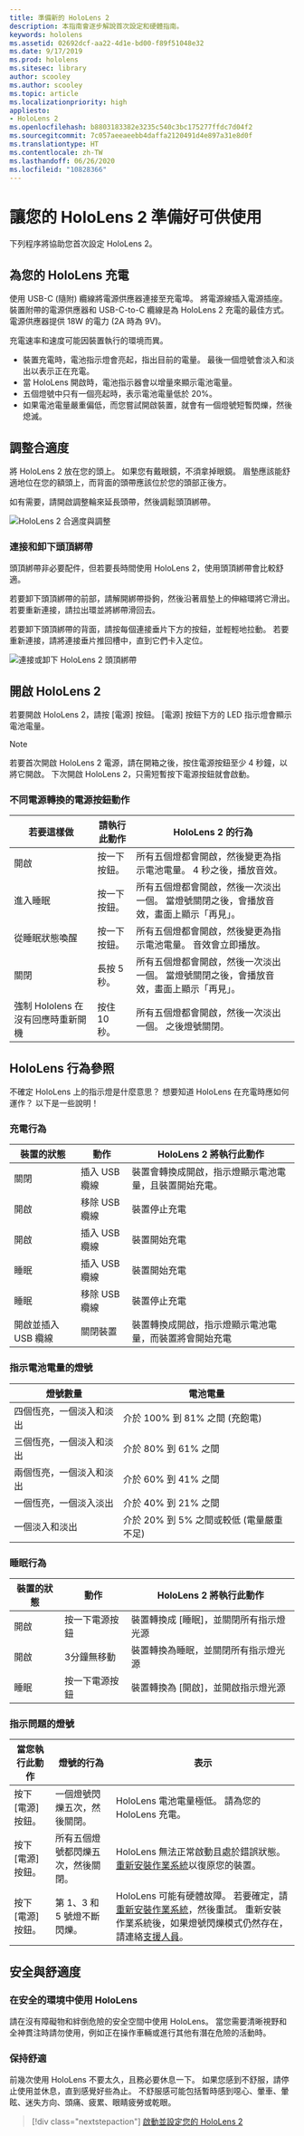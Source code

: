 ```yaml
---
title: 準備新的 HoloLens 2
description: 本指南會逐步解說首次設定和硬體指南。
keywords: hololens
ms.assetid: 02692dcf-aa22-4d1e-bd00-f89f51048e32
ms.date: 9/17/2019
ms.prod: hololens
ms.sitesec: library
author: scooley
ms.author: scooley
ms.topic: article
ms.localizationpriority: high
appliesto:
- HoloLens 2
ms.openlocfilehash: b8803183382e3235c540c3bc175277ffdc7d04f2
ms.sourcegitcommit: 7c057aeeaeebb4daffa2120491d4e897a31e8d0f
ms.translationtype: HT
ms.contentlocale: zh-TW
ms.lasthandoff: 06/26/2020
ms.locfileid: "10828366"
---
```

# 讓您的 HoloLens 2 準備好可供使用

下列程序將協助您首次設定 HoloLens 2。

## 為您的 HoloLens 充電

使用 USB-C (隨附) 纜線將電源供應器連接至充電埠。 將電源線插入電源插座。 裝置附帶的電源供應器和 USB-C-to-C 纜線是為 HoloLens 2 充電的最佳方式。 電源供應器提供 18W 的電力 (2A 時為 9V)。

充電速率和速度可能因裝置執行的環境而異。

- 裝置充電時，電池指示燈會亮起，指出目前的電量。  最後一個燈號會淡入和淡出以表示正在充電。
- 當 HoloLens 開啟時，電池指示器會以增量來顯示電池電量。
- 五個燈號中只有一個亮起時，表示電池電量低於 20%。
- 如果電池電量嚴重偏低，而您嘗試開啟裝置，就會有一個燈號短暫閃爍，然後熄滅。

## 調整合適度

將 HoloLens 2 放在您的頭上。 如果您有戴眼鏡，不須拿掉眼鏡。  眉墊應該能舒適地位在您的額頭上，而背面的頭帶應該位於您的頭部正後方。

如有需要，請開啟調整輪來延長頭帶，然後調鬆頭頂綁帶。

![HoloLens 2 合適度與調整](images/hololens2-fit.png)

### 連接和卸下頭頂綁帶

頭頂綁帶非必要配件，但若要長時間使用 HoloLens 2，使用頭頂綁帶會比較舒適。

若要卸下頭頂綁帶的前部，請解開綁帶掛鉤，然後沿著眉墊上的伸縮環將它滑出。 若要重新連接，請拉出環並將綁帶滑回去。

若要卸下頭頂綁帶的背面，請按每個連接垂片下方的按鈕，並輕輕地拉動。 若要重新連接，請將連接垂片推回槽中，直到它們卡入定位。

![連接或卸下 HoloLens 2 頭頂綁帶](images/hololens2-headstrap.png)

## 開啟 HoloLens 2

若要開啟 HoloLens 2，請按 [電源] 按鈕。  [電源] 按鈕下方的 LED 指示燈會顯示電池電量。

> [!NOTE]
> 若要首次開啟 HoloLens 2 電源，請在開箱之後，按住電源按鈕至少 4 秒鐘，以將它開啟。 下次開啟 HoloLens 2，只需短暫按下電源按鈕就會啟動。

### 不同電源轉換的電源按鈕動作

| 若要這樣做 | 請執行此動作 | HoloLens 2 的行為 |
| - | - | - |
| 開啟 | 按一下按鈕。 | 所有五個燈都會開啟，然後變更為指示電池電量。 4 秒之後，播放音效。 |
| 進入睡眠 | 按一下按鈕。 | 所有五個燈都會開啟，然後一次淡出一個。 當燈號關閉之後，會播放音效，畫面上顯示「再見」。 |
| 從睡眠狀態喚醒 | 按一下按鈕。 | 所有五個燈都會開啟，然後變更為指示電池電量。 音效會立即播放。 |
| 關閉 | 長按 5 秒。 |  所有五個燈都會開啟，然後一次淡出一個。 當燈號關閉之後，會播放音效，畫面上顯示「再見」。 |
| 強制 Hololens 在沒有回應時重新開機 | 按住 10 秒。 | 所有五個燈都會開啟，然後一次淡出一個。 之後燈號關閉。 |

## HoloLens 行為參照

不確定 HoloLens 上的指示燈是什麼意思？ 想要知道 HoloLens 在充電時應如何運作？  以下是一些說明！

### 充電行為

| 裝置的狀態 | 動作 | HoloLens 2 將執行此動作 |
| - | - | - |
| 關閉 | 插入 USB 纜線 | 裝置會轉換成開啟，指示燈顯示電池電量，且裝置開始充電。
| 開啟 | 移除 USB 纜線 | 裝置停止充電
| 開啟 | 插入 USB 纜線 | 裝置開始充電
| 睡眠 | 插入 USB 纜線 | 裝置開始充電
| 睡眠 | 移除 USB 纜線 | 裝置停止充電
| 開啟並插入 USB 纜線 | 關閉裝置 | 裝置轉換成開啟，指示燈顯示電池電量，而裝置將會開始充電 |

### 指示電池電量的燈號

| 燈號數量 | 電池電量 |
| - | - |
| 四個恆亮，一個淡入和淡出 | 介於 100% 到 81% 之間 (充飽電) |
| 三個恆亮，一個淡入和淡出 | 介於 80% 到 61% 之間 |
| 兩個恆亮，一個淡入和淡出 | 介於 60% 到 41% 之間 |
| 一個恆亮，一個淡入淡出 | 介於 40% 到 21% 之間 |
| 一個淡入和淡出 | 介於 20% 到 5% 之間或較低 (電量嚴重不足) |

### 睡眠行為

| 裝置的狀態 | 動作 | HoloLens 2 將執行此動作 |
| - | - | - |
| 開啟 | 按一下電源按鈕 | 裝置轉換成 [睡眠]，並關閉所有指示燈光源 |
| 開啟 | 3分鐘無移動 | 裝置轉換為睡眠，並關閉所有指示燈光源 |
| 睡眠 | 按一下電源按鈕 | 裝置轉換為 [開啟]，並開啟指示燈光源 |

### 指示問題的燈號

| 當您執行此動作 | 燈號的行為 | 表示 |
| - | - | - |
| 按下 [電源] 按鈕。 | 一個燈號閃爍五次，然後關閉。 | HoloLens 電池電量極低。 請為您的 HoloLens 充電。 |
| 按下 [電源] 按鈕。 | 所有五個燈號都閃爍五次，然後關閉。 |  HoloLens 無法正常啟動且處於錯誤狀態。 [重新安裝作業系統](hololens-recovery.md)以復原您的裝置。 |
| 按下 [電源] 按鈕。 | 第 1、3 和 5 號燈不斷閃爍。 |  HoloLens 可能有硬體故障。 若要確定，請[重新安裝作業系統](hololens-recovery.md)，然後重試。 重新安裝作業系統後，如果燈號閃爍模式仍然存在，請連絡[支援人員](https://support.microsoft.com/en-us/supportforbusiness/productselection?sapid=3ec35c62-022f-466b-3a1e-dbbb7b9a55fb)。 |

## 安全與舒適度

### 在安全的環境中使用 HoloLens

請在沒有障礙物和絆倒危險的安全空間中使用 HoloLens。 當您需要清晰視野和全神貫注時請勿使用，例如正在操作車輛或進行其他有潛在危險的活動時。

### 保持舒適

前幾次使用 HoloLens 不要太久，且務必要休息一下。 如果您感到不舒服，請停止使用並休息，直到感覺好些為止。 不舒服感可能包括暫時感到噁心、暈車、暈眩、迷失方向、頭痛、疲累、眼睛疲勞或乾眼。

> [!div class="nextstepaction"]
> [啟動並設定您的 HoloLens 2](hololens2-start.md)
